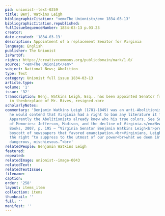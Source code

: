 ```yaml
---
pid: unionist--text-0259
title: Benj. Watkins Leigh
bibliographicCitation: "<em>The Unionist</em> 1834-03-13"
bibliographicCitation.republished: 
fullIssueSequenceNumber: 1834-03-13 p.03.23
creator: 
date.created: '1834-03-13'
description: Appointment of a replacement Senator for Virginia
language: English
publisher: The Unionist
IsPartOf: 
rights: https://creativecommons.org/publicdomain/mark/1.0/
source: "<em>The Unionist</em>"
subject: National News; Abolition
type: Text
category: Unionist full issue 1834-03-13
article.type: 
volume: '1'
issue: '32'
transcription: Benj. Watkins Leigh, Esq., has been appointed Senator from Virginia,
  in the<br>place of Mr. Rives, resigned.<br>
scholarlyNotes: 
commentary: 'Benjamin Watkins Leigh (1781-1849) was an anti-Abolitionist. In 1835
  he would contend that Virginia had a right to ban any literature it found "inflammatory."
  Apparently the Abolitionists already knew who his true colors. See Susan Dunn,<br><em>Dominion
  of Memories: Jefferson, Madison, and the decline of Virginia.</em>New York: Basic
  Books, 2007, p. 195 – “Virginia Senator Benjamin Watkins Leigh<br>proposed a statewide
  boycott of newspapers that favored emancipation.<br>Virginians, Leigh wrote, had
  the right “to suppress to the utmost of our power<br>what we deem inflammatory,
  dangerous, mischievous.”<br>'
relatedPeople: Benjamin Watkins Leigh
featured: 
repeated: 
relatedImage: unionist--image-0043
relatedText: 
relatedTextIssue: 
filename: 
caption: 
order: '258'
layout: items_item
collection: items
thumbnail: ''
full: ''
manifest: ''
---
```


